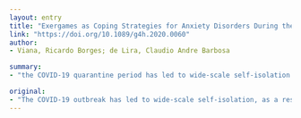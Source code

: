 ```yaml
---
layout: entry
title: "Exergames as Coping Strategies for Anxiety Disorders During the COVID-19 Quarantine Period"
link: "https://doi.org/10.1089/g4h.2020.0060"
author:
- Viana, Ricardo Borges; de Lira, Claudio Andre Barbosa

summary:
- "the COVID-19 quarantine period has led to wide-scale self-isolation. The exergame appears to be an easy-to-use tool for reducing social isolation. This article critically appraises the opportunities and challenges exergams present for the prevention and treatment of anxiety disorders in a home-based environment. To cope with the situation, it appears an interesting mode of home based exercise for tackling anxiety disorders and sedentary behavior."

original:
- "The COVID-19 outbreak has led to wide-scale self-isolation, as a result of the quarantine period recommended by the World Health Organization. Consequently, people's mental health, including their anxiety levels, may be becoming impaired. To cope with the situation, the exergame appears to be an enjoyable easy-to-use tool for reducing social isolation, as well as an interesting mode of home-based exercise for tackling anxiety disorders and sedentary behavior. This article critically appraises the opportunities and challenges exergames present for the prevention and treatment of anxiety disorders in a home-based environment during the COVID-19 quarantine period."
---
```



